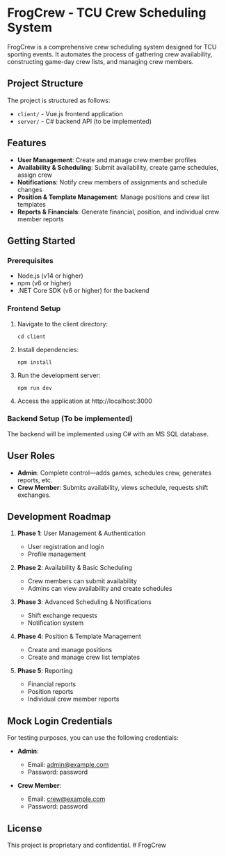 # FrogCrew - TCU Crew Scheduling System

FrogCrew is a comprehensive crew scheduling system designed for TCU sporting events. It automates the process of gathering crew availability, constructing game-day crew lists, and managing crew members.

## Project Structure

The project is structured as follows:

- `client/` - Vue.js frontend application
- `server/` - C# backend API (to be implemented)

## Features

- **User Management**: Create and manage crew member profiles
- **Availability & Scheduling**: Submit availability, create game schedules, assign crew
- **Notifications**: Notify crew members of assignments and schedule changes
- **Position & Template Management**: Manage positions and crew list templates
- **Reports & Financials**: Generate financial, position, and individual crew member reports

## Getting Started

### Prerequisites

- Node.js (v14 or higher)
- npm (v6 or higher)
- .NET Core SDK (v6 or higher) for the backend

### Frontend Setup

1. Navigate to the client directory:
   ```
   cd client
   ```

2. Install dependencies:
   ```
   npm install
   ```

3. Run the development server:
   ```
   npm run dev
   ```

4. Access the application at http://localhost:3000

### Backend Setup (To be implemented)

The backend will be implemented using C# with an MS SQL database.

## User Roles

- **Admin**: Complete control—adds games, schedules crew, generates reports, etc.
- **Crew Member**: Submits availability, views schedule, requests shift exchanges.

## Development Roadmap

1. **Phase 1**: User Management & Authentication
   - User registration and login
   - Profile management

2. **Phase 2**: Availability & Basic Scheduling
   - Crew members can submit availability
   - Admins can view availability and create schedules

3. **Phase 3**: Advanced Scheduling & Notifications
   - Shift exchange requests
   - Notification system

4. **Phase 4**: Position & Template Management
   - Create and manage positions
   - Create and manage crew list templates

5. **Phase 5**: Reporting
   - Financial reports
   - Position reports
   - Individual crew member reports

## Mock Login Credentials

For testing purposes, you can use the following credentials:

- **Admin**:
  - Email: admin@example.com
  - Password: password

- **Crew Member**:
  - Email: crew@example.com
  - Password: password

## License

This project is proprietary and confidential. # FrogCrew
